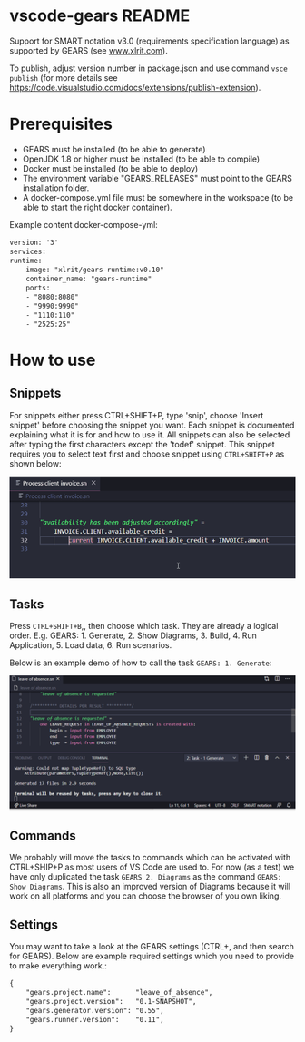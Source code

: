 # vscode-gears README

Support for SMART notation v3.0 (requirements specification language) as supported by GEARS (see www.xlrit.com).

To publish, adjust version number in package.json and use command `vsce publish` (for more details see https://code.visualstudio.com/docs/extensions/publish-extension).

# Prerequisites

- GEARS must be installed (to be able to generate)
- OpenJDK 1.8 or higher must be installed (to be able to compile)
- Docker must be installed (to be able to deploy)
- The environment variable "GEARS\_RELEASES" must point to the GEARS installation folder.
- A docker-compose.yml file must be somewhere in the workspace (to be able to start the right docker container).

Example content docker-compose-yml:

    version: '3'
    services:
    runtime:
        image: "xlrit/gears-runtime:v0.10"
        container_name: "gears-runtime"
        ports:
        - "8080:8080"
        - "9990:9990"
        - "1110:110"
        - "2525:25"


# How to use

## Snippets

For snippets either press CTRL+SHIFT+P, type 'snip', choose 'Insert snippet' before choosing the snippet you want. Each snippet is documented explaining what it is for and how to use it. All snippets can also be selected after typing the first characters except the 'todef' snippet. This snippet requires you to select text first and choose snippet using `CTRL+SHIFT+P` as shown below:

![todef snippet demo](https://github.com/edwin-hendriks/vscode-gears/blob/master/img/snippet_todef.gif?raw=true)

## Tasks

Press `CTRL+SHIFT+B`,, then choose which task. They are already a logical order. E.g. GEARS: 1. Generate, 2. Show Diagrams, 3. Build, 4. Run Application, 5. Load data, 6. Run scenarios.

Below is an example demo of how to call the task `GEARS: 1. Generate`:

![Run task gears generate demo](https://github.com/edwin-hendriks/vscode-gears/blob/master/img/task_gears_generate.gif?raw=true)

## Commands

We probably will move the tasks to commands which can be activated with CTRL+SHIP+P as most users of VS Code are used to. For now (as a test) we have only duplicated the task `GEARS 2. Diagrams` as the command `GEARS: Show Diagrams`. This is also an improved version of Diagrams because it will work on all platforms and you can choose the browser of you own liking. 

## Settings

You may want to take a look at the GEARS settings (CTRL+, and then search for GEARS). Below are example required settings which you need to provide to make everything work.:

    {
        "gears.project.name":      "leave_of_absence",
        "gears.project.version":   "0.1-SNAPSHOT",
        "gears.generator.version": "0.55",
        "gears.runner.version":    "0.11",
    }
